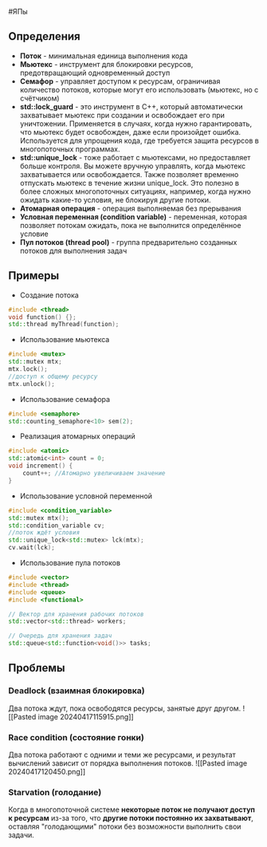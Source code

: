 #ЯПы 
## Определения
- **Поток** - минимальная единица выполнения кода
- **Мьютекс** - инструмент для блокировки ресурсов, предотвращающий одновременный доступ
- **Семафор** - управляет доступом к ресурсам, ограничивая количество потоков, которые могут его использовать (мьютекс, но с счётчиком)
- **std::lock_guard** - это инструмент в C++, который автоматически захватывает мьютекс при создании и освобождает его при уничтожении. Применяется в случаях, когда нужно гарантировать, что мьютекс будет освобожден, даже если произойдет ошибка. Используется для упрощения кода, где требуется защита ресурсов в многопоточных программах.
- **std::unique_lock** - тоже работает с мьютексами, но предоставляет больше контроля. Вы можете вручную управлять, когда мьютекс захватывается или освобождается. Также позволяет временно отпускать мьютекс в течение жизни unique_lock. Это полезно в более сложных многопоточных ситуациях, например, когда нужно ожидать какие-то условия, не блокируя другие потоки.
- **Атомарная операция** - операция выполняемая без прерывания
- **Условная переменная (condition variable)** - переменная, которая позволяет потокам ожидать, пока не выполнится определённое условие
- **Пул потоков (thread pool)** - группа предварительно созданных потоков для выполнения задач
## Примеры

- Создание потока
```cpp
#include <thread>
void function() {};
std::thread myThread(function);
```

- Использование мьютекса
```cpp
#include <mutex>
std::mutex mtx;
mtx.lock();
//доступ к общему ресурсу
mtx.unlock();
```

- Использование семафора
```cpp
#include <semaphore>
std::counting_semaphore<10> sem(2);
```

- Реализация атомарных операций
```cpp
#include <atomic>
std::atomic<int> count = 0;
void increment() {
	count++; //Атомарно увеличиваем значение
}
```

- Использование условной переменной
```cpp
#include <condition_variable>
std::mutex mtx();
std::condition_variable cv;
//поток ждёт условия
std::unique_lock<std::mutex> lck(mtx);
cv.wait(lck);
```

- Использование пула потоков
```cpp
#include <vector>
#include <thread>
#include <queue>
#include <functional>

// Вектор для хранения рабочих потоков
std::vector<std::thread> workers;

// Очередь для хранения задач
std::queue<std::function<void()>> tasks;
```
## Проблемы
### Deadlock (взаимная блокировка)
Два потока ждут, пока освободятся ресурсы, занятые друг другом. 
![[Pasted image 20240417115915.png]]
### Race condition (состояние гонки)
Два потока работают с одними и теми же ресурсами, и результат вычислений зависит от порядка выполнения потоков.
![[Pasted image 20240417120450.png]]
### Starvation (голодание)
Когда в многопоточной системе **некоторые поток не получают доступ к ресурсам** из-за того, что **другие потоки постоянно их захватывают**, оставляя "голодающими" потоки без возможности выполнить свои задачи.